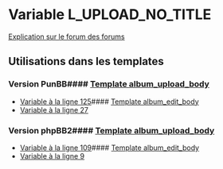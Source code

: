 # Variable L_UPLOAD_NO_TITLE
[Explication sur le forum des forums](http://forum.forumactif.com/t294113-listing-des-variables#L_UPLOAD_NO_TITLE)
## Utilisations dans les templates
### Version PunBB#### [Template album_upload_body](punbb/album_upload_body.md)
* [Variable à la ligne 125](../punbb/album_upload_body.tpl#L125)#### [Template album_edit_body](punbb/album_edit_body.md)
* [Variable à la ligne 27](../punbb/album_edit_body.tpl#L27)
### Version phpBB2#### [Template album_upload_body](subsilver/album_upload_body.md)
* [Variable à la ligne 109](../subsilver/album_upload_body.tpl#L109)#### [Template album_edit_body](subsilver/album_edit_body.md)
* [Variable à la ligne 9](../subsilver/album_edit_body.tpl#L9)